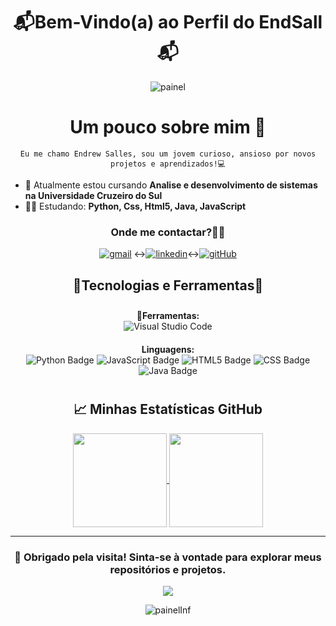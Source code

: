 <h1 align="center"> 📬Bem-Vindo(a) ao Perfil do EndSall 📬</h1>

<div align="center">

![painel](https://camo.githubusercontent.com/3909fc75ae856d89d2fd251f4c95a2157e22142606ee50ce4e1306c0b68e7ac7/68747470733a2f2f63617073756c652d72656e6465722e76657263656c2e6170702f6170693f747970653d776176696e6726636f6c6f723d303030303030266865696768743d3132302673656374696f6e3d686561646572
)

   <h1> Um pouco sobre mim 👋</h1> 

    Eu me chamo Endrew Salles, sou um jovem curioso, ansioso por novos projetos e aprendizados!💻
</div> 

- 🌱 Atualmente estou cursando **Analise e desenvolvimento de sistemas na Universidade Cruzeiro do Sul**
- 👨‍💻 Estudando: **Python, Css, Html5, Java, JavaScript**
<div align="center">

### Onde me contactar?🧙‍♂️


[![gmail](https://img.shields.io/badge/Gmail-D14836?style=for-the-badge&logo=gmail&logoColor=white)](mailto:sallesendrew2@gmail.com "sallesendrew2@gmail.com") <->[![linkedin](https://img.shields.io/badge/LinkedIn-0077B5?style=for-the-badge&logo=linkedin&logoColor=white)](https://www.linkedin.com/feed/?trk=guest_homepage-basic_google-one-tap-submit "Clique Aqui!")<->[![gitHub](https://img.shields.io/badge/GitHub-100000?style=for-the-badge&logo=github&logoColor=white)](https://github.com/EndSall "Clique Aqui!")

</div>

<h2 align="center">🔧Tecnologias e Ferramentas🔧</h2>
<div style="display: flex; flex-wrap: wrap; justify-content: center;">

  <div align= center style="flex: 50%; padding: 10px;">
    <strong>🔧Ferramentas:</strong><br>
    <img src="https://img.shields.io/badge/Visual_Studio_Code-0078D4?style=for-the-badge&logo=visual%20studio%20code&logoColor=white" alt="Visual Studio Code" />
  </div>

  <div align= center style="flex: 50%; padding: 10px;">
    <strong>Linguagens:</strong><br>
    <img src="https://img.shields.io/badge/-Python-blue?logo=Python&logoColor=white" alt="Python Badge" />
    <img src="https://img.shields.io/badge/-JavaScript-yellow?logo=javascript&logoColor=black" alt="JavaScript Badge" />
    <img src="https://img.shields.io/badge/HTML5-E34F26?style=for-the-badge&logo=html5&logoColor=white" alt="HTML5 Badge" />
    <img src="https://img.shields.io/badge/CSS-239120?style=for-the-badge&logo=css3&logoColor=white" alt="CSS Badge" />
    <img src="https://img.shields.io/badge/Java-ED8B00?style=for-the-badge&logo=openjdk&logoColor=white" alt="Java Badge" />
  </div>

</div>

<h2 align="center">📈 Minhas Estatísticas GitHub</h2>

<div align="center">
<a href="https://github.com/EndSall/github-readme-stats">
  <img height=150 align="center" src="https://github-readme-stats.vercel.app/api?username=EndSall&theme=radical" />
</a>
<a href="https://github.com/EndSall/convoychat">
  <img height=150 align="center" src="https://github-readme-stats.vercel.app/api/top-langs?username=EndSall&layout=compact&langs_count=8&card_width=320&theme=radical" />
</a>
   
</div>
<div align="center">

---

### 🌟 **Obrigado pela visita!** Sinta-se à vontade para explorar meus repositórios e projetos.

<p align="center">   <img alingn="center" src="https://profile-counter.glitch.me/Endsall/count.svg" /></p>

![painelInf](https://camo.githubusercontent.com/f5afc35289f576638056ab5a2171a4fc940b20fe14ae26c2f671b6a9783cfa07/68747470733a2f2f63617073756c652d72656e6465722e76657263656c2e6170702f6170693f747970653d776176696e6726636f6c6f723d303030303030266865696768743d3132302673656374696f6e3d666f6f746572)

</div>
